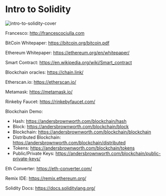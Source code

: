 # Intro to Solidity
![intro-to-solidity-cover](https://user-images.githubusercontent.com/18360871/170845753-ff2b339f-43c3-4190-8b9d-0a54c0bfc0b6.jpg)

Francesco: http://francescociulla.com

BitCoin Whitepaper: https://bitcoin.org/bitcoin.pdf

Ethereum Whitepaper: https://ethereum.org/en/whitepaper/

Smart Contract: https://en.wikipedia.org/wiki/Smart_contract

Blockchain oracles: https://chain.link/

Etherscan.io: https://etherscan.io/

Metamask: https://metamask.io/

Rinkeby Faucet: https://rinkebyfaucet.com/

Blockchain Demo:
- Hash: https://andersbrownworth.com/blockchain/hash
- Block: https://andersbrownworth.com/blockchain/block
- Blockchain: https://andersbrownworth.com/blockchain/blockchain
- Distributed Blockchain: https://andersbrownworth.com/blockchain/distributed
- Tokens: https://andersbrownworth.com/blockchain/tokens
- Public/Private Keys: https://andersbrownworth.com/blockchain/public-private-keys/

Eth Converter: https://eth-converter.com/

Remix IDE: https://remix.ethereum.org/

Solidity Docs: https://docs.soliditylang.org/

